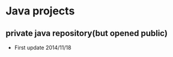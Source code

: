 Java projects
==============
private java repository(but opened public)
--------------
- First update 2014/11/18


